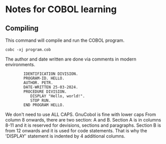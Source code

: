 # Notes for COBOL learning

## Compiling

This command will compile and run the COBOL program.

```shell
cobc -xj program.cob
```

The author and date written are done via comments in modern environments.

```cobol
        IDENTIFICATION DIVISION.
        PROGRAM-ID. HELLO.
        AUTHOR. PETR.
        DATE-WRITTEN 25-03-2024.
        PROCEDURE DIVISION.
           DISPLAY "Hello, world!".
           STOP RUN.
        END PROGRAM HELLO.
```

We don't need to use ALL CAPS. GnuCobol is fine with lower caps
From column 8 onwards, there are two section: A and B.
Section A is in columns 8-11 and it is reserved for devisions, sections and 
paragraphs. Section B is from 12 onwards and it is used for code statements.
That is why the 'DISPLAY' statement is indented by 4 additional columns.

